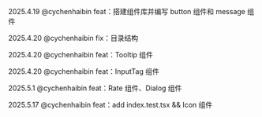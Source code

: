 2025.4.19 @cychenhaibin feat：搭建组件库并编写 button 组件和 message 组件

2025.4.20 @cychenhaibin fix：目录结构

2025.4.20 @cychenhaibin feat：Tooltip 组件

2025.4.20 @cychenhaibin feat：InputTag 组件

2025.5.1 @cychenhaibin feat：Rate 组件、Dialog 组件

2025.5.17 @cychenhaibin feat：add index.test.tsx && Icon 组件
